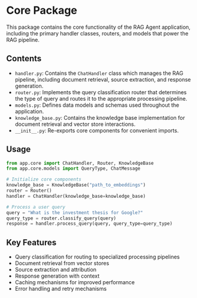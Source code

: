 # Core Package

This package contains the core functionality of the RAG Agent application, including the primary handler classes, routers, and models that power the RAG pipeline.

## Contents

- `handler.py`: Contains the `ChatHandler` class which manages the RAG pipeline, including document retrieval, source extraction, and response generation.
- `router.py`: Implements the query classification router that determines the type of query and routes it to the appropriate processing pipeline.
- `models.py`: Defines data models and schemas used throughout the application.
- `knowledge_base.py`: Contains the knowledge base implementation for document retrieval and vector store interactions.
- `__init__.py`: Re-exports core components for convenient imports.

## Usage

```python
from app.core import ChatHandler, Router, KnowledgeBase
from app.core.models import QueryType, ChatMessage

# Initialize core components
knowledge_base = KnowledgeBase("path_to_embeddings")
router = Router()
handler = ChatHandler(knowledge_base=knowledge_base)

# Process a user query
query = "What is the investment thesis for Google?"
query_type = router.classify_query(query)
response = handler.process_query(query, query_type=query_type)
```

## Key Features

- Query classification for routing to specialized processing pipelines
- Document retrieval from vector stores
- Source extraction and attribution
- Response generation with context
- Caching mechanisms for improved performance
- Error handling and retry mechanisms
